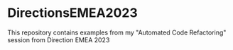 # DirectionsEMEA2023

This repository contains examples from my "Automated Code Refactoring" session from Direction EMEA 2023

